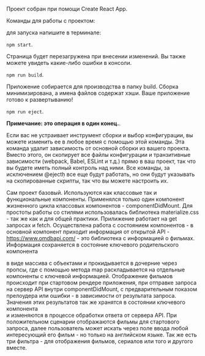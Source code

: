 Проект собран при помощи Create React App.

Команды для работы с проектом:

для запуска напишите в терминале:

`npm start`.

Страница будет перезагружена при внесении изменений. Вы также можете увидеть какие-либо ошибки в консоли.

`npm run build`.

Приложение собирается для производства в папку build. Сборка минимизирована, а имена файлов содержат хэши. Ваше приложение готово к развертыванию!

`npm run eject`.

**Примечание: это операция в один конец.**. 

Если вас не устраивает инструмент сборки и выбор конфигурации, вы можете изменить ее в любое время с помощью этой команды. Эта команда удалит зависимость от основной сборки из вашего проекта. Вместо этого, он скопирует все файлы конфигурации и транзитивные зависимости (webpack, Babel, ESLint и т.д.) прямо в ваш проект, так что вы будете иметь полный контроль над ними. Все команды, за исключением @ejectḥ все еще будут работать, но они будут указывать на скопированные скрипты, так что вы можете настроить их.

Сам проект базовый. Используются как классовые так и функциональные компоненты. Применялся только один компонент жизненного цикла классовых компонентов - componentDidMount. Для простоты работы со стилями использовалась библиотека materialize.css - так же как и для общей практики. Прилижение работает на get запросах и fetch. Осуществлена работа с состоянием компонентов - в основной компонент приходит информация от открытой API - https://www.omdbapi.com/ - это библиотека с информацией о фильмах. Информация сохраняется в состояние ключевого родительского компонента <Main/> в виде массива с объектами и прокидывается в дочерние через пропсы, где с помощью метода map раскладывается на отдельные компоненты с ключевой информацией. Отображение фильмов происходит при стартовом рендере приложения, при отправке запроса на сервер API внутри componentDidMount, с предварительным показом прелоудера или ошибки - в зависимости от результата запроса. Значения этих результатов так же хранятся в состоянии ключевого компонента <Main/> и изменяются в процессе обработки ответа от сервера API. При положительном сценарии отображаются фильмы для стартового запроса, далее пользователь может искать через поле ввода любой интересующий его фильм - но только на английском языке. Так же есть три фильтра - для отображения фильмов, сериалов или того и другого вместе.

